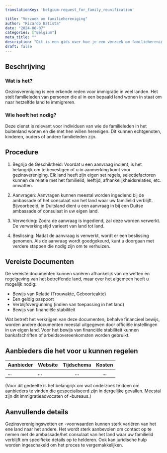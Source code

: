 ```yaml
---
translationKey: 'belgium-request_for_family_reunification'

title: "Verzoek om familiehereniging"
author: "Ricardo Batista"
date: "2024-06-07"
categories: ["Belgium"]
meta_title: ""
description: "Dit is een gids over hoe je een verzoek om familiehereniging kunt indienen."
draft: false
---
```


## Beschrijving

### Wat is het?
Gezinsvereniging is een erkende reden voor immigratie in veel landen. Het stelt familieleden van personen die al in een bepaald land wonen in staat om naar hetzelfde land te immigreren.

### Wie heeft het nodig?
Deze dienst is relevant voor individuen van wie de familieleden in het buitenland wonen en die met hen willen herenigen. Dit kunnen echtgenoten, kinderen, ouders of andere familieleden zijn.

## Procedure

1. Begrijp de Geschiktheid: Voordat u een aanvraag indient, is het belangrijk om te bevestigen of u in aanmerking komt voor gezinsvereniging. Elk land heeft zijn eigen set regels, selectiefactoren kunnen de relatie met het familielid, leeftijd, afhankelijkheidsrelaties, etc. omvatten.

2. Aanvragen: Aanvragen kunnen meestal worden ingediend bij de ambassade of het consulaat van het land waar uw familielid verblijft. Bijvoorbeeld, in Duitsland dient u een aanvraag in bij een Duitse ambassade of consulaat in uw eigen land.

3. Verwerking: Zodra de aanvraag is ingediend, zal deze worden verwerkt. De verwerkingstijd varieert van land tot land.

4. Beslissing: Nadat de aanvraag is verwerkt, wordt er een beslissing genomen. Als de aanvraag wordt goedgekeurd, kunt u doorgaan met verdere stappen die nodig zijn om te verhuizen.

## Vereiste Documenten
De vereiste documenten kunnen variëren afhankelijk van de wetten en regelgeving van het betreffende land, maar over het algemeen heeft u mogelijk nodig:
- Bewijs van Relatie (Trouwakte, Geboorteakte)
- Een geldig paspoort
- Verblijfsvergunning (indien van toepassing in het land)
- Bewijs van financiële stabiliteit

Wat betreft het verkrijgen van deze documenten, behalve financieel bewijs, worden andere documenten meestal uitgegeven door officiële instellingen in uw eigen land. Voor het bewijs van financiële stabiliteit kunnen bankafschriften of arbeidsovereenkomsten worden gebruikt.

## Aanbieders die het voor u kunnen regelen

| Aanbieder       |     Website     |     Tijdschema   |       Kosten    |
| --------------- | --------------- |  :-------------: | :-------------: |
| ...             |  ...            |      ...         |        ...      |

(Voor dit gedeelte is het belangrijk om wat onderzoek te doen om aanbieders te vinden die gespecialiseerd zijn in dergelijke gevallen. Meestal zijn dit immigratieadvocaten of -bureaus.)

## Aanvullende details
Gezinsverenigingswetten en -voorwaarden kunnen sterk variëren van het ene land naar het andere. Het wordt sterk aanbevolen om contact op te nemen met de ambassade/het consulaat van het land waar uw familielid verblijft om specifieke details op te helderen. Ook kan juridische hulp worden ingeschakeld om het proces te vergemakkelijken.